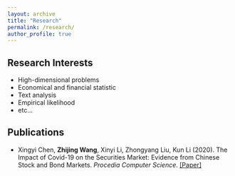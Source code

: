 ```yaml
---
layout: archive
title: "Research"
permalink: /research/
author_profile: true
---
```


Research Interests
------
* High-dimensional problems
* Economical and financial statistic
* Text analysis
* Empirical likelihood
* etc...

Publications
------

* Xingyi Chen, **Zhijing Wang**, Xinyi Li, Zhongyang Liu, Kun Li (2020). The Impact of Covid-19 on the Securities Market: Evidence from Chinese Stock and Bond Markets. *Procedia Computer Science*.
[[Paper]](https://www.sciencedirect.com/science/article/pii/S1877050921008589)

